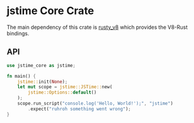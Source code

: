 # jstime Core Crate

The main dependency of this crate is [rusty\_v8](https://github.com/denoland/rusty_v8)
which provides the V8-Rust bindings.

## API

```rust
use jstime_core as jstime;

fn main() {
    jstime::init(None);
    let mut scope = jstime::JSTime::new(
        jstime::Options::default()
    );
    scope.run_script("console.log('Hello, World!');", "jstime")
        .expect("ruhroh something went wrong");
}
```
